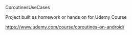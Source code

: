 CoroutinesUseCases

Project built as homework or hands on for Udemy Course

https://www.udemy.com/course/coroutines-on-android/
